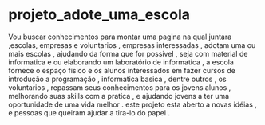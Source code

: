 # projeto_adote_uma_escola
Vou buscar conhecimentos para montar uma pagina na qual juntara ,escolas, empresas e voluntarios , empresas interessadas , adotam uma ou mais escolas , ajudando da forma que for possivel , seja com material de informatica e ou elaborando um laboratório de informatica , a escola fornece o espaço fisico e os alunos interessados em fazer cursos de introdução a programação , informatica basica , dentre outros , os voluntarios , repassam seus conhecimentos para os jovens alunos , melhorando suas skills com a pratica , e ajudando jovens a ter uma oportunidade de uma vida melhor . este projeto esta aberto a novas idéias , e pessoas que queiram ajudar a tira-lo do papel .
